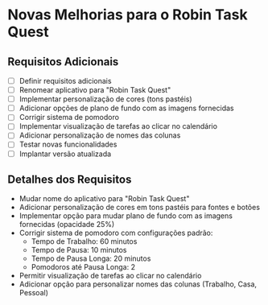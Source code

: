 # Novas Melhorias para o Robin Task Quest

## Requisitos Adicionais
- [ ] Definir requisitos adicionais
- [ ] Renomear aplicativo para "Robin Task Quest"
- [ ] Implementar personalização de cores (tons pastéis)
- [ ] Adicionar opções de plano de fundo com as imagens fornecidas
- [ ] Corrigir sistema de pomodoro
- [ ] Implementar visualização de tarefas ao clicar no calendário
- [ ] Adicionar personalização de nomes das colunas
- [ ] Testar novas funcionalidades
- [ ] Implantar versão atualizada

## Detalhes dos Requisitos
- Mudar nome do aplicativo para "Robin Task Quest"
- Adicionar personalização de cores em tons pastéis para fontes e botões
- Implementar opção para mudar plano de fundo com as imagens fornecidas (opacidade 25%)
- Corrigir sistema de pomodoro com configurações padrão:
  - Tempo de Trabalho: 60 minutos
  - Tempo de Pausa: 10 minutos
  - Tempo de Pausa Longa: 20 minutos
  - Pomodoros até Pausa Longa: 2
- Permitir visualização de tarefas ao clicar no calendário
- Adicionar opção para personalizar nomes das colunas (Trabalho, Casa, Pessoal)
